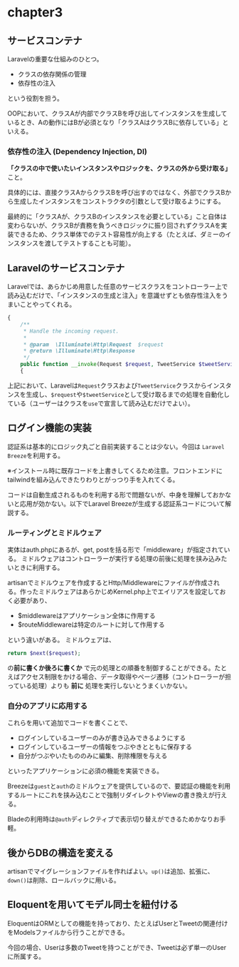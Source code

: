 # chapter3

## サービスコンテナ

Laravelの重要な仕組みのひとつ。

- クラスの依存関係の管理
- 依存性の注入

という役割を担う。

OOPにおいて、クラスAが内部でクラスBを呼び出してインスタンスを生成しているとき、Aの動作にはBが必須となり「クラスAはクラスBに依存している」といえる。

### 依存性の注入 (Dependency Injection, DI)

**「クラスの中で使いたいインスタンスやロジックを、クラスの外から受け取る」** こと。

具体的には、直接クラスAからクラスBを呼び出すのではなく、外部でクラスBから生成したインスタンスをコンストラクタの引数として受け取るようにする。

最終的に「クラスAが、クラスBのインスタンスを必要としている」こと自体は変わらないが、クラスBが責務を負うべきロジックに振り回されずクラスAを実装できるため、クラス単体でのテスト容易性が向上する（たとえば、ダミーのインスタンスを渡してテストすることも可能）。

## Laravelのサービスコンテナ

Laravelでは、あらかじめ用意した任意のサービスクラスをコントローラー上で読み込むだけで、「インスタンスの生成と注入」を意識せずとも依存性注入をうまいことやってくれる。

```php
{
    /**
     * Handle the incoming request.
     *
     * @param  \Illuminate\Http\Request  $request
     * @return \Illuminate\Http\Response
     */
    public function __invoke(Request $request, TweetService $tweetService)
    {
```

上記において、Laravelは`Request`クラスおよび`TweetService`クラスからインスタンスを生成し、`$request`や`$tweetService`として受け取るまでの処理を自動化している（ユーザーはクラスを`use`で宣言して読み込むだけでよい）。

## ログイン機能の実装

認証系は基本的にロジック丸ごと自前実装することは少ない。今回は `Laravel Breeze`を利用する。

※インストール時に既存コードを上書きしてくるため注意。フロントエンドにtailwindを組み込んできたりわりとがっつり手を入れてくる。

コードは自動生成されるものを利用する形で問題ないが、中身を理解しておかないと応用が効かない。以下でLaravel Breezeが生成する認証系コードについて解説する。

### ルーティングとミドルウェア

実体はauth.phpにあるが、get, postを括る形で「middleware」が指定されている。
ミドルウェアはコントローラーが実行する処理の前後に処理を挟み込みたいときに利用する。

artisanでミドルウェアを作成するとHttp/Middlewareにファイルが作成される。作ったミドルウェアはあらかじめKernel.php上でエイリアスを設定しておく必要があり、

- $middlewareはアプリケーション全体に作用する
- $routeMiddlewareは特定のルートに対して作用する

という違いがある。
ミドルウェアは、

```php
return $next($request);
```

の**前に書くか後ろに書くか** で元の処理との順番を制御することができる。たとえばアクセス制限をかける場合、データ取得やページ遷移（コントローラーが担っている処理）よりも **前に** 処理を実行しないとうまくいかない。

### 自分のアプリに応用する

これらを用いて追加でコードを書くことで、

- ログインしているユーザーのみが書き込みできるようにする
- ログインしているユーザーの情報をつぶやきとともに保存する
- 自分がつぶやいたもののみに編集、削除権限を与える

といったアプリケーションに必須の機能を実装できる。

Breezeは`guest`と`auth`のミドルウェアを提供しているので、要認証の機能を利用するルートにこれを挟み込むことで強制リダイレクトやViewの書き換えが行える。

Bladeの利用時は`@auth`ディレクティブで表示切り替えができるためかなりお手軽。

## 後からDBの構造を変える

artisanでマイグレーションファイルを作ればよい。`up()`は追加、拡張に、`down()`は削除、ロールバックに用いる。

## Eloquentを用いてモデル同士を紐付ける

EloquentはORMとしての機能を持っており、たとえばUserとTweetの関連付けをModelsファイルから行うことができる。

今回の場合、Userは多数のTweetを持つことができ、Tweetは必ず単一のUserに所属する。
